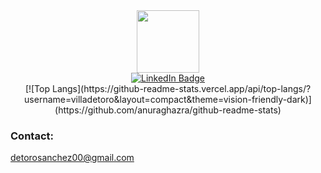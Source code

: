 
<!--
**villadetoro/villadetoro** is a ✨ _special_ ✨ repository because its `README.md` (this file) appears on your GitHub profile.

Here are some ideas to get you started:

- 🔭 I’m currently working on ...
- 🌱 I’m currently learning ...
- 👯 I’m looking to collaborate on ...
- 🤔 I’m looking for help with ...
- 💬 Ask me about ...
- 📫 How to reach me: ...
- 😄 Pronouns: ...
- ⚡ Fun fact: ...
-->


<div id="header" align="center">
  <img src="https://media.giphy.com/media/hmdApHQb2hdfdKu6jg/giphy.gif" width="100"/>
</div>

<div id="badges" align="center">
  <a href="[your-linkedin-URL](https://www.linkedin.com/in/detoro/)">
    <img src="https://img.shields.io/badge/LinkedIn-blue?style=for-the-badge&logo=linkedin&logoColor=white" alt="LinkedIn Badge"/>
  </a>
</div>

<div id="top" align="center">
[![Top Langs](https://github-readme-stats.vercel.app/api/top-langs/?username=villadetoro&layout=compact&theme=vision-friendly-dark)](https://github.com/anuraghazra/github-readme-stats)
</div>


### Contact: 
detorosanchez00@gmail.com

